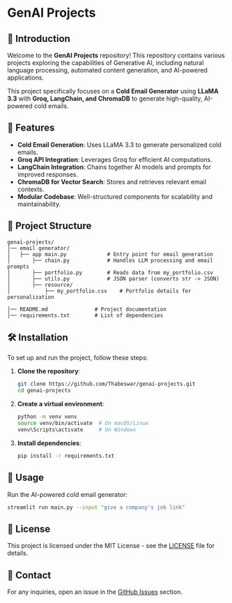# GenAI Projects

## 📌 Introduction
Welcome to the **GenAI Projects** repository! This repository contains various projects exploring the capabilities of Generative AI, including natural language processing, automated content generation, and AI-powered applications.

This project specifically focuses on a **Cold Email Generator** using **LLaMA 3.3** with **Groq, LangChain, and ChromaDB** to generate high-quality, AI-powered cold emails.

## 🚀 Features
- **Cold Email Generation**: Uses LLaMA 3.3 to generate personalized cold emails.
- **Groq API Integration**: Leverages Groq for efficient AI computations.
- **LangChain Integration**: Chains together AI models and prompts for improved responses.
- **ChromaDB for Vector Search**: Stores and retrieves relevant email contexts.
- **Modular Codebase**: Well-structured components for scalability and maintainability.

## 📂 Project Structure
```
genai-projects/
│── email generator/
│   ├── app main.py             # Entry point for email generation
│       ├── chain.py            # Handles LLM processing and email prompts
│       ├── portfolio.py        # Reads data from my_portfolio.csv
│       ├── utils.py            # JSON parser (converts str -> JSON)
│       ├── resource/
│           ├── my_portfolio.csv    # Portfolio details for personalization

│── README.md               # Project documentation
│── requirements.txt        # List of dependencies
```

## 🛠️ Installation
To set up and run the project, follow these steps:

1. **Clone the repository**:
   ```sh
   git clone https://github.com/Thabeswar/genai-projects.git
   cd genai-projects
   ```

2. **Create a virtual environment**:
   ```sh
   python -m venv venv
   source venv/bin/activate  # On macOS/Linux
   venv\Scripts\activate     # On Windows
   ```

3. **Install dependencies**:
   ```sh
   pip install -r requirements.txt
   ```

## 📝 Usage
Run the AI-powered cold email generator:
```sh
streamlit run main.py --input "give a company's job link"
```


## 📜 License
This project is licensed under the MIT License - see the [LICENSE](LICENSE) file for details.

## 📧 Contact
For any inquiries, open an issue in the [GitHub Issues](https://github.com/Thabeswar/genai-projects/issues) section.

